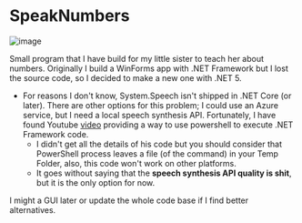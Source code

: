 # SpeakNumbers
![image](https://user-images.githubusercontent.com/69211409/118551818-6be65c80-b75e-11eb-86a6-f1319d20ce0f.png)

Small program that I have build for my little sister to teach her about numbers. Originally I build a WinForms app with .NET Framework but I lost the source code, so I decided to make a new one with .NET 5.
- For reasons I don't know, System.Speech isn't shipped in .NET Core (or later). There are other options for this problem; I could use an Azure service, but I need a local speech synthesis API. Fortunately, I have found Youtube [video](https://www.youtube.com/watch?v=GTCrPgrXV7w) providing a way to use powershell to execute .NET Framework code.
  - I didn't get all the details of his code but you should consider that PowerShell process leaves a file (of the command) in your Temp Folder, also, this code won't work on other platforms.
  - It goes without saying that the **speech synthesis API quality is shit**, but it is the only option for now.

I might a GUI later or update the whole code base if I find better alternatives.
